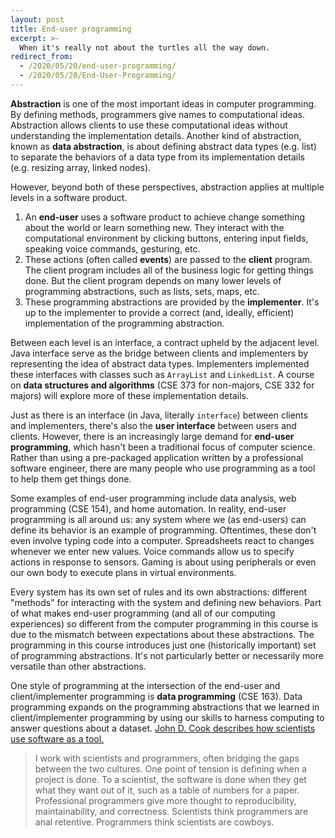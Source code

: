 ```yaml
---
layout: post
title: End-user programming
excerpt: >-
  When it's really not about the turtles all the way down.
redirect_from:
  - /2020/05/20/end-user-programming/
  - /2020/05/20/End-User-Programming/
---
```


**Abstraction** is one of the most important ideas in computer programming. By defining methods, programmers give names to computational ideas. Abstraction allows clients to use these computational ideas without understanding the implementation details. Another kind of abstraction, known as **data abstraction**, is about defining abstract data types (e.g. list) to separate the behaviors of a data type from its implementation details (e.g. resizing array, linked nodes).

However, beyond both of these perspectives, abstraction applies at multiple levels in a software product.

1. An **end-user** uses a software product to achieve change something about the world or learn something new. They interact with the computational environment by clicking buttons, entering input fields, speaking voice commands, gesturing, etc.
1. These actions (often called **events**) are passed to the **client** program. The client program includes all of the business logic for getting things done. But the client program depends on many lower levels of programming abstractions, such as lists, sets, maps, etc.
1. These programming abstractions are provided by the **implementer**. It's up to the implementer to provide a correct (and, ideally, efficient) implementation of the programming abstraction.

Between each level is an interface, a contract upheld by the adjacent level. Java interface serve as the bridge between clients and implementers by representing the idea of abstract data types. Implementers implemented these interfaces with classes such as `ArrayList` and `LinkedList`. A course on **data structures and algorithms** (CSE 373 for non-majors, CSE 332 for majors) will explore more of these implementation details.

Just as there is an interface (in Java, literally `interface`) between clients and implementers, there's also the **user interface** between users and clients. However, there is an increasingly large demand for **end-user programming**, which hasn't been a traditional focus of computer science. Rather than using a pre-packaged application written by a professional software engineer, there are many people who use programming as a tool to help them get things done.

Some examples of end-user programming include data analysis, web programming (CSE 154), and home automation. In reality, end-user programming is all around us: any system where we (as end-users) can define its behavior is an example of programming. Oftentimes, these don't even involve typing code into a computer. Spreadsheets react to changes whenever we enter new values. Voice commands allow us to specify actions in response to sensors. Gaming is about using peripherals or even our own body to execute plans in virtual environments.

Every system has its own set of rules and its own abstractions: different "methods" for interacting with the system and defining new behaviors. Part of what makes end-user programming (and all of our computing experiences) so different from the computer programming in this course is due to the mismatch between expectations about these abstractions. The programming in this course introduces just one (historically important) set of programming abstractions. It's not particularly better or necessarily more versatile than other abstractions.

One style of programming at the intersection of the end-user and client/implementer programming is **data programming** (CSE 163). Data programming expands on the programming abstractions that we learned in client/implementer programming by using our skills to harness computing to answer questions about a dataset. [John D. Cook describes how scientists use software as a tool.](https://www.johndcook.com/blog/2011/07/21/software-exoskeletons/)

> I work with scientists and programmers, often bridging the gaps between the two cultures. One point of tension is defining when a project is done. To a scientist, the software is done when they get what they want out of it, such as a table of numbers for a paper. Professional programmers give more thought to reproducibility, maintainability, and correctness. Scientists think programmers are anal retentive. Programmers think scientists are cowboys.
